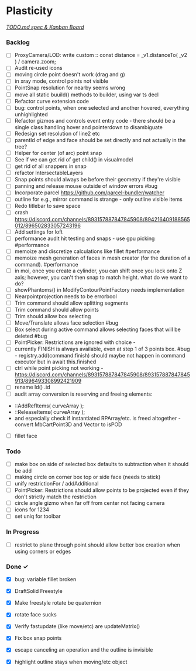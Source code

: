# Plasticity

<em>[TODO.md spec & Kanban Board](https://bit.ly/3fCwKfM)</em>

### Backlog

- [ ] ProxyCamera/LOD: write custom :: const distance = _v1.distanceTo( _v2 ) / camera.zoom;  
- [ ] Audit re-used icons  
- [ ] moving circle point doesn't work (drag and g)  
- [ ] in xray mode, control points not visible  
- [ ] PointSnap resolution for nearby seems wrong  
- [ ] move all static buuild() methods to builder, using var ts decl  
- [ ] Refactor curve extension code  
- [ ] bug: control points, when one selected and another hovered, everything unhighlighted  
- [ ] Refactor gizmos and controls event entry code - there should be a single class handling hover and pointerdown to disambiguate  
- [ ] Redesign set resolution of line2 etc  
- [ ] parentId of edge and face should be set directly and not actually in the tree?  
- [ ] Helper for center (of arc) point snap  
- [ ] See if we can get rid of get child() in visualmodel  
- [ ] get rid of all snappers in snap  
- [ ] refactor IntersectableLayers  
- [ ] Snap points should always be before their geometry if they're visible  
- [ ] panning and release mouse outside of window errors #bug  
- [ ] Incorporate parcel https://github.com/parcel-bundler/watcher  
- [ ] outline for e.g., mirror command is strange - only outline visible items  
- [ ] Redo titlebar to save space  
- [ ] crash https://discord.com/channels/893157887847845908/894216409188565012/896502833057243196  
- [ ] Add settings for loft  
- [ ] performance audit hit testing and snaps - use gpu picking #performance  
- [ ] memoize and discretize calculations like fillet #performance  
- [ ] memoize mesh generation of faces in mesh creator (for the duration of a command). #performance  
- [ ] in moi, once you create a cylinder, you can shift once you lock onto Z axis; however, you can't then snap to match height. what do we want to do?  
- [ ] showPhantoms() in ModifyContourPointFactory needs implementation  
- [ ] Nearpointprojection needs to be errorbool  
- [ ] Trim command should allow splitting segments  
- [ ] Trim command should allow points  
- [ ] Trim should allow box selecting  
- [ ] Move/Translate allows face selection #bug  
- [ ] Box select during active command allows selecting faces that will be deleted #bug  
- [ ] PointPicker: Restrictions are ignored with choice -  
- [ ] currently FINISH is always available, even at step 1 of 3 points box. #bug - registry.add(command:finish) should maybe not happen in command executor but in await this.finished  
- [ ] ctrl while point picking not working - https://discord.com/channels/893157887847845908/893157887847845913/896493308992421909  
- [ ] rename Id() .id  
- [ ] audit array conversion is reserving and freeing elements:  
- ::AddRefItems( curveArray );  
- ::ReleaseItems( curveArray );  
- and especially check if instantiated RPArray/etc. is freed altogether - convert MbCartPoint3D and Vector to isPOD  
- [ ] fillet face  

### Todo

- [ ] make box on side of selected box defaults to subtraction when it should be add  
- [ ] making circle on corner box top or side face (needs to stick)  
- [ ] unify restrictionFor / addAdditional  
- [ ] PointPicker: Restrictions should allow points to be projected even if they don't strictly match the restriction  
- [ ] circle angle gizmo when far off from center not facing camera  
- [ ] icons for 1234  
- [ ] set uniq for toolbar  

### In Progress

- [ ] restrict to plane through point should allow better box creation when using corners or edges  

### Done ✓

- [x] bug: variable fillet broken  
- [x] DraftSolid Freestyle  
- [x] Make freestyle rotate be quaternion  
- [x] rotate face sucks  
- [x] Verify fastupdate (like move/etc) are updateMatrix()  
- [x] Fix box snap points  
- [x] escape canceling an operation and the outline is invisible  
- [x] highlight outline stays when moving/etc object  

